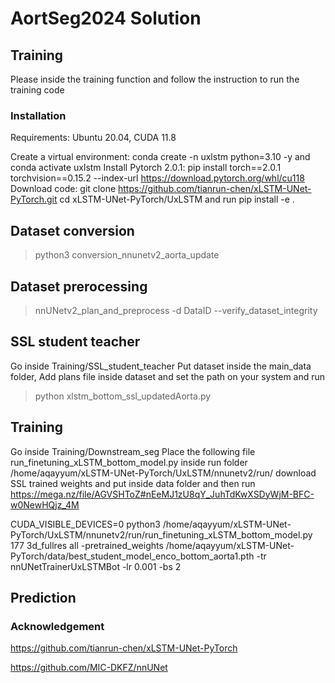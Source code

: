 # AortSeg2024 Solution

## Training
Please inside the training function and follow the instruction to run the training code
### Installation
Requirements: Ubuntu 20.04, CUDA 11.8

Create a virtual environment: conda create -n uxlstm python=3.10 -y and conda activate uxlstm 
Install Pytorch 2.0.1: pip install torch==2.0.1 torchvision==0.15.2 --index-url https://download.pytorch.org/whl/cu118
Download code: git clone https://github.com/tianrun-chen/xLSTM-UNet-PyTorch.git
cd xLSTM-UNet-PyTorch/UxLSTM and run pip install -e .

## Dataset conversion

> python3 conversion_nnunetv2_aorta_update

## Dataset prerocessing

> nnUNetv2_plan_and_preprocess -d DataID --verify_dataset_integrity

## SSL student teacher
Go inside Training/SSL_student_teacher
Put dataset inside the main_data folder,
Add plans file inside dataset and set the path on your system and run

> python xlstm_bottom_ssl_updatedAorta.py


## Training 

Go inside Training/Downstream_seg
Place the following file run_finetuning_xLSTM_bottom_model.py inside run folder /home/aqayyum/xLSTM-UNet-PyTorch/UxLSTM/nnunetv2/run/
download SSL trained weights and put inside data folder and then run
https://mega.nz/file/AGVSHToZ#nEeMJ1zU8qY_JuhTdKwXSDyWjM-BFC-w0NewHQjz_4M

CUDA_VISIBLE_DEVICES=0 python3 /home/aqayyum/xLSTM-UNet-PyTorch/UxLSTM/nnunetv2/run/run_finetuning_xLSTM_bottom_model.py 177 3d_fullres all -pretrained_weights /home/aqayyum/xLSTM-UNet-PyTorch/data/best_student_model_enco_bottom_aorta1.pth -tr nnUNetTrainerUxLSTMBot -lr 0.001 -bs 2

##  Prediction


### Acknowledgement
https://github.com/tianrun-chen/xLSTM-UNet-PyTorch

https://github.com/MIC-DKFZ/nnUNet
